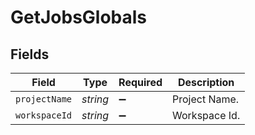 # GetJobsGlobals


## Fields

| Field              | Type               | Required           | Description        |
| ------------------ | ------------------ | ------------------ | ------------------ |
| `projectName`      | *string*           | :heavy_minus_sign: | Project Name.      |
| `workspaceId`      | *string*           | :heavy_minus_sign: | Workspace Id.      |
